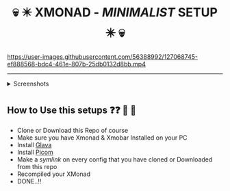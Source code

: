 <h1 align="center"> 💀  ✴️ XMONAD - <i>MINIMALIST</i> SETUP ✴️ 💀 </h1>

https://user-images.githubusercontent.com/56388992/127068745-ef888568-bdc4-461e-807b-25db0132d8bb.mp4  


----

<details>
  <summary>Screenshots</summary>
  <img src="https://github.com/steven887/dotfiles/blob/main/xmonad-setup/minimalist/screenshots/screenshot1.png" name="screenshot1">
  <img src="https://github.com/steven887/dotfiles/blob/main/xmonad-setup/minimalist/screenshots/screenshot2.png" name="screenshot2">
  <img src="https://github.com/steven887/dotfiles/blob/main/xmonad-setup/minimalist/screenshots/screenshot3.png" name="screenshot3">
</details>



#


## How to Use this setups  ❓❓ :thinking: :thinking:  

- Clone or Download this Repo of course
- Make sure you have Xmonad & Xmobar Installed on your PC
- Install [Glava](https://github.com/jarcode-foss/glava)
- Install [Picom](https://github.com/jonaburg/picom) 
- Make a _symlink_ on every config that you have cloned or Downloaded from this repo 
- Recompiled your XMonad  
- DONE..!! 

